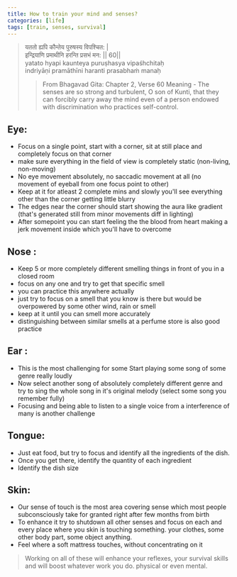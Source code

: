 ```yaml
---
title: How to train your mind and senses?
categories: [life]
tags: [train, senses, survival]
---
```


> यततो ह्यपि कौन्तेय पुरुषस्य विपश्चित: |  
इन्द्रियाणि प्रमाथीनि हरन्ति प्रसभं मन: || 60||  
yatato hyapi kaunteya puruṣhasya vipaśhchitaḥ  
indriyāṇi pramāthīni haranti prasabhaṁ manaḥ  
>> From Bhagavad Gita: Chapter 2, Verse 60
Meaning - The senses are so strong and turbulent, O son of Kunti, that they can forcibly carry away the mind even of a person endowed with discrimination who practices self-control.

## Eye:
- Focus on a single point, start with a corner, sit at still place and completely focus on that corner
- make sure everything in the field of view is completely static (non-living, non-moving)
- No eye movement absolutely, no saccadic movement at all (no movement of eyeball from one focus point to other)
- Keep at it for atleast 2 complete mins and slowly you'll see everything other than the corner getting little blurry
- The edges near the corner should start showing the aura like gradient (that's generated still from minor movements diff in lighting)
- After somepoint you can start feeling the the blood from heart making a jerk movement inside which you'll have to overcome

## Nose :
- Keep 5 or more completely different smelling things in front of you in a closed room
- focus on any one and try to get that specific smell
- you can practice this anywhere actually
- just try to focus on a smell that you know is there but would be overpowered by some other wind, rain or smell
- keep at it until you can smell more accurately
- distinguishing between similar smells at a perfume store is also good practice

## Ear :
- This is the most challenging for some
Start playing some song of some genre really loudly
- Now select another song of absolutely completely different genre and try to sing the whole song in it's original melody (select some song you remember fully)
- Focusing and being able to listen to a single voice from a interference of many is another challenge

## Tongue:
- Just eat food, but try to focus and identify all the ingredients of the dish.
- Once you get there, identify the quantity of each ingredient
- Identify the dish size

## Skin:
- Our sense of touch is the most area covering sense which most people subconsciously take for granted right after few months from birth
- To enhance it try to shutdown all other senses and focus on each and every place where you skin is touching something. your clothes, some other body part, some object anything.
- Feel where a soft mattress touches, without concentrating on it


> Working on all of these will enhance your reflexes, your survival skills and will boost whatever work you do. physical or even mental.